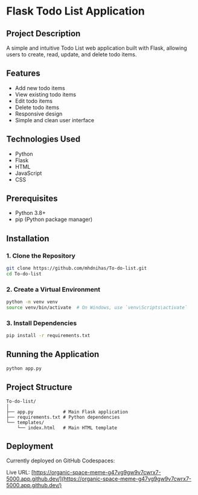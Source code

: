 # Flask Todo List Application

## Project Description
A simple and intuitive Todo List web application built with Flask, allowing users to create, read, update, and delete todo items.

## Features
- Add new todo items
- View existing todo items
- Edit todo items
- Delete todo items
- Responsive design
- Simple and clean user interface

## Technologies Used
- Python
- Flask
- HTML
- JavaScript
- CSS

## Prerequisites
- Python 3.8+
- pip (Python package manager)

## Installation

### 1. Clone the Repository
```bash
git clone https://github.com/mhdnihas/To-do-list.git
cd To-do-list
```

### 2. Create a Virtual Environment
```bash
python -m venv venv
source venv/bin/activate  # On Windows, use `venv\Scripts\activate`
```

### 3. Install Dependencies
```bash
pip install -r requirements.txt
```

## Running the Application
```bash
python app.py
```

## Project Structure
```
To-do-list/
│
├── app.py           # Main Flask application
├── requirements.txt # Python dependencies
└── templates/
    └── index.html   # Main HTML template
```

## Deployment
Currently deployed on GitHub Codespaces:

Live URL: [https://organic-space-meme-g47vg9gw9v7cwrx7-5000.app.github.dev/](https://organic-space-meme-g47vg9gw9v7cwrx7-5000.app.github.dev/)
